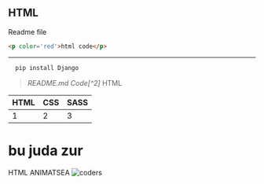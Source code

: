 HTML
---
Readme file
```html
<p color='red'>html code</p>
```
***
```python
  pip install Django
```
>  _README.md Code[^2]_ HTML
>  

|HTML|CSS|SASS|  
|--- |---|--- |
| 1  | 2 | 3  |

bu juda zur
===
HTML ANIMATSEA
![coders](https://learncodeonline.in/mascot.png)
